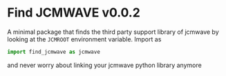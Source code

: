 # Find JCMWAVE v0.0.2
A minimal package that finds the third party support library of jcmwave by looking at the `JCMROOT` environment variable. Import as 

```python
import find_jcmwave as jcmwave
```

and never worry about linking your jcmwave python library anymore